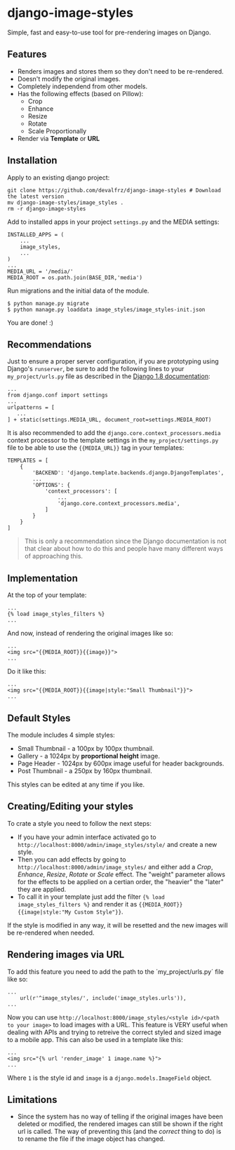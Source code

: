 # django-image-styles
Simple, fast and easy-to-use tool for pre-rendering images on Django.

## Features
- Renders images and stores them so they don't need to be re-rendered.
- Doesn't modify the original images.
- Completely independend from other models.
- Has the following effects (based on Pillow):
  - Crop
  - Enhance
  - Resize
  - Rotate
  - Scale Proportionally
- Render via **Template** or **URL**

## Installation

Apply to an existing django project:
```
git clone https://github.com/devalfrz/django-image-styles # Download the latest version
mv django-image-styles/image_styles .
rm -r django-image-styles
```
Add to installed apps in your project `settings.py` and the MEDIA settings:
```
INSTALLED_APPS = (
    ...
    image_styles,
    ...
)
...
MEDIA_URL = '/media/'
MEDIA_ROOT = os.path.join(BASE_DIR,'media')
```
Run migrations and the initial data of the module.
```
$ python manage.py migrate
$ python manage.py loaddata image_styles/image_styles-init.json
```
You are done! :)

## Recommendations

Just to ensure a proper server configuration, if you are prototyping using Django's `runserver`, be sure to add the following lines to your `my_project/urls.py` file as described in the [Django 1.8 documentation](https://docs.djangoproject.com/en/1.8/howto/static-files/):
```
...
from django.conf import settings
...
urlpatterns = [
   ...
] + static(settings.MEDIA_URL, document_root=settings.MEDIA_ROOT)
```
It is also recommended to add the `django.core.context_processors.media` context processor to the template settings in the  `my_project/settings.py` file to be able to use the `{{MEDIA_URL}}` tag in your templates:
```
TEMPLATES = [
    {
        'BACKEND': 'django.template.backends.django.DjangoTemplates',
        ...
        'OPTIONS': {
            'context_processors': [
                ...
                'django.core.context_processors.media',
            ]
        }
    }
]
```
> This is only a recommendation since the Django documentation is not that clear about how to do this and people have many different ways of approaching this.

## Implementation

At the top of your template:
```
...
{% load image_styles_filters %}
...
```
And now, instead of rendering the original images like so:
```
...
<img src="{{MEDIA_ROOT}}{{image}}">
...
```
Do it like this:
```
...
<img src="{{MEDIA_ROOT}}{{image|style:"Small Thumbnail"}}">
...
```

## Default Styles

The module includes 4 simple styles:
- Small Thumbnail - a 100px by 100px thumbnail.
- Gallery - a 1024px by **proportional height** image.
- Page Header - 1024px by 600px image useful for header backgrounds.
- Post Thumbnail - a 250px by 160px thumbnail.

This styles can be edited at any time if you like.

## Creating/Editing your styles

To crate a style you need to follow the next steps:
* If you have your admin interface activated go to `http://localhost:8000/admin/image_styles/style/` and create a new style.
* Then you can add effects by going to `http://localhost:8000/admin/image_styles/` and either add a *Crop*, *Enhance*, *Resize*, *Rotate* or *Scale* effect. The "weight" parameter allows for the effects to be applied on a certian order, the "heavier" the "later" they are applied.
* To call it in your template just add the filter `{% load image_styles_filters %}` and render it as `{{MEDIA_ROOT}}{{image|style:"My Custom Style"}}`.

If the style is modified in any way, it will be resetted and the new images will be re-rendered when needed.

## Rendering images via URL

To add this feature you need to add the path to the ´my_project/urls.py´ file like so:

```
...
    url(r'^image_styles/', include('image_styles.urls')),
...
```
Now you can use `http://localhost:8000/image_styles/<style id>/<path to your image>` to load images with a URL. This feature is VERY useful when dealing with APIs and trying to retreive the correct styled and sized image to a mobile app.
This can also be used in a template like this:
```
...
<img src="{% url 'render_image' 1 image.name %}">
...
```
Where `1` is the style id and `image` is a `django.models.ImageField` object.

## Limitations

- Since the system has no way of telling if the original images have been deleted or modified, the rendered images can still be shown if the right url is called. The way of preventing this (and the *correct* thing to do) is to rename the file if the image object has changed.
